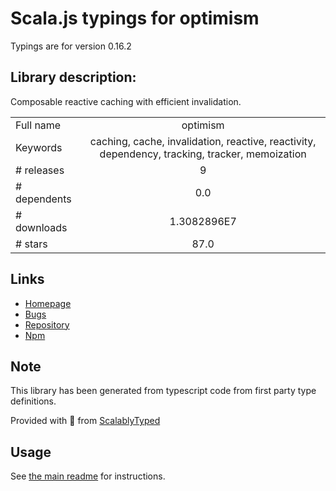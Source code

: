 
# Scala.js typings for optimism

Typings are for version 0.16.2

## Library description:
Composable reactive caching with efficient invalidation.

|                    |                 |
| ------------------ | :-------------: |
| Full name          | optimism |
| Keywords           | caching, cache, invalidation, reactive, reactivity, dependency, tracking, tracker, memoization |
| # releases         | 9 |
| # dependents       | 0.0 |
| # downloads        | 1.3082896E7 |
| # stars            | 87.0 |

## Links
- [Homepage](https://github.com/benjamn/optimism#readme)
- [Bugs](https://github.com/benjamn/optimism/issues)
- [Repository](https://github.com/benjamn/optimism)
- [Npm](https://www.npmjs.com/package/optimism)
    


## Note
This library has been generated from typescript code from first party type definitions.

Provided with :purple_heart: from [ScalablyTyped](https://github.com/oyvindberg/ScalablyTyped)

## Usage
See [the main readme](../../readme.md) for instructions.


